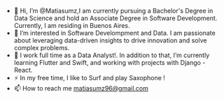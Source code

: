 - 👋 Hi, I’m @Matiasumz,I am currently pursuing a Bachelor's Degree in Data Science and hold an Associate Degree in Software Development. Currently, I am residing in Buenos Aires.
- 👀 I’m interested in Software Develompment and Data. I am passionate about leveraging data-driven insights to drive innovation and solve complex problems.
- 🌱 I work full time as a Data Analyst!. In addition to that, I’m currently learning Flutter and Swift, and working with projects with Django - React.
- ⚡️ In my free time, I like to Surf and play Saxophone !
- 📫 How to reach me matiasumz96@gmail.com
